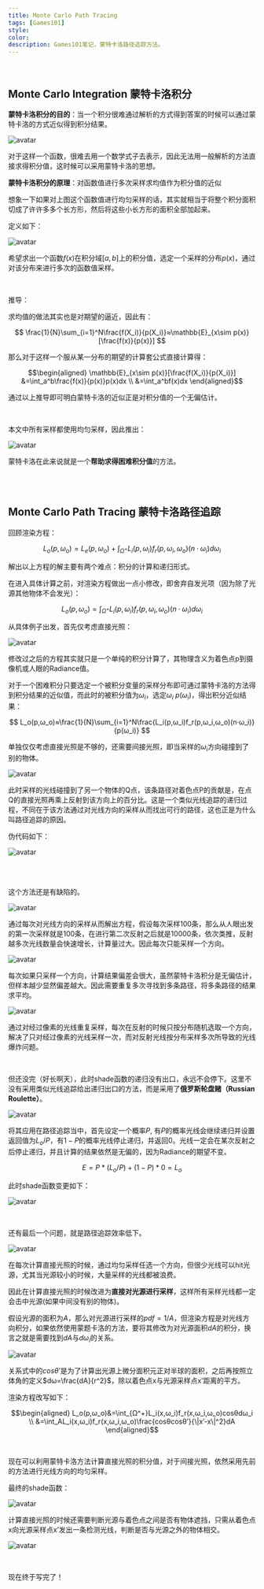```yaml
---
title: Monte Carlo Path Tracing
tags: [Games101]
style: 
color: 
description: Games101笔记，蒙特卡洛路径追踪方法。
---
```


<br/>

## Monte Carlo Integration 蒙特卡洛积分


**蒙特卡洛积分的目的**：当一个积分很难通过解析的方式得到答案的时候可以通过蒙特卡洛的方式近似得到积分结果。


![avatar](../assets/img/post/v2bed9da2a.jpg)


对于这样一个函数，很难去用一个数学式子去表示，因此无法用一般解析的方法直接求得积分值，这时候可以采用蒙特卡洛的思想。

**蒙特卡洛积分的原理**：对函数值进行多次采样求均值作为积分值的近似

想象一下如果对上图这个函数值进行均匀采样的话，其实就相当于将整个积分面积切成了许许多多个长方形，然后将这些小长方形的面积全部加起来。


定义如下：


![avatar](../assets/img/post/v2-89678cd612b45b024bed2789acf275f3_r.jpg)


希望求出一个函数$f(x)$在积分域$[a,b]$上的积分值，选定一个采样的分布$p(x)$，通过对该分布来进行多次的函数值采样。


<br/>

推导：

求均值的做法其实也是对期望的逼近，因此有：

$$
\frac{1}{N}\sum_{i=1}^N\frac{f(X_i)}{p(X_i)}≈\mathbb{E}_{x\sim p(x)}[\frac{f(x)}{p(x)}]
$$

那么对于这样一个服从某一分布的期望的计算套公式直接计算得：

$$\begin{aligned}
\mathbb{E}_{x\sim p(x)}[\frac{f(X_i)}{p(X_i)}]
&=\int_a^b\frac{f(x)}{p(x)}p(x)dx  \\
&=\int_a^bf(x)dx
\end{aligned}$$

通过以上推导即可明白蒙特卡洛的近似正是对积分值的一个无偏估计。

<br/>

本文中所有采样都使用均匀采样，因此推出：


![avatar](../assets/img/post/v2-cdfc9bd57ff05fe32ad48e29fe507c97_r.jpg)


蒙特卡洛在此来说就是一个**帮助求得困难积分值**的方法。


<br/>
<br/>

## Monte Carlo Path Tracing 蒙特卡洛路径追踪


回顾渲染方程：

$$
L_o(p,ω_o)=L_e(p,ω_o)+\int_{Ω^+}L_i(p,ω_i)f_r(p,ω_i,ω_o)(n·ω_i)dω_i
$$


解出以上方程的解主要有两个难点：积分的计算和递归形式。

在进入具体计算之前，对渲染方程做出一点小修改，即舍弃自发光项（因为除了光源其他物体不会发光）：

$$
L_o(p,ω_o)=\int_{Ω^+}L_i(p,ω_i)f_r(p,ω_i,ω_o)(n·ω_i)dω_i
$$


从具体例子出发，首先仅考虑直接光照：

![avatar](../assets/img/post/v2-26f8046689feafff2d84e8422e4575a1_r.jpg)


修改过之后的方程其实就只是一个单纯的积分计算了，其物理含义为着色点p到摄像机或人眼的Radiance值。


对于一个困难积分只要选定一个被积分变量的采样分布即可通过蒙特卡洛的方法得到积分结果的近似值，而此时的被积分值为$ω_i$，选定$ω_i~p(ω_i)$，得出积分近似结果：

$$
L_o(p,ω_o)≈\frac{1}{N}\sum_{i=1}^N\frac{L_i(p,ω_i)f_r(p,ω_i,ω_o)(n·ω_i)}{p(ω_i)}
$$

 


单独仅仅考虑直接光照是不够的，还需要间接光照，即当采样的$ω_i$方向碰撞到了别的物体。


![avatar](../assets/img/post/v2-2bf4ed87211fa8756bd2982e7f7b51e6_r.jpg)



此时采样的光线碰撞到了另一个物体的Q点，该条路径对着色点P的贡献是，在点Q的直接光照再乘上反射到该方向上的百分比。这是一个类似光线追踪的递归过程，不同在于该方法通过对光线方向的采样从而找出可行的路径，这也正是为什么叫路径追踪的原因。

伪代码如下：

![avatar](../assets/img/post/v2-cfa9e75a770b298b95eaa592b4726611_r.jpg)


<br/>
<br/>

这个方法还是有缺陷的。


![avatar](../assets/img/post/v2-3ac15235ec0e981aaae4e632005644d4_r.jpg)


通过每次对光线方向的采样从而解出方程，假设每次采样100条，那么从人眼出发的第一次采样就是100条，在进行第二次反射之后就是10000条，依次类推，反射越多次光线数量会快速增长，计算量过大。因此每次只能采样一个方向。

![avatar](../assets/img/post/20201031222353.png) 


每次如果只采样一个方向，计算结果偏差会很大，虽然蒙特卡洛积分是无偏估计，但样本越少显然偏差越大。因此需要重复多次寻找到多条路径，将多条路径的结果求平均。

![avatar](../assets/img/post/v2-0b1bd71c9b0646340f63a1380903f371_r.jpg)



通过对经过像素的光线重复采样，每次在反射的时候只按分布随机选取一个方向，解决了只对经过像素的光线采样一次，而对反射光线按分布采样多次所导致的光线爆炸问题。


<br/>

但还没完（好长啊天），此时shade函数的递归没有出口，永远不会停下。这里不没有采用类似光线追踪给出递归出口的方法，而是采用了**俄罗斯轮盘赌（Russian Roulette）**。

![avatar](../assets/img/post/v2-0a56506e94dd87a4261c4db18c4df26e_r.jpg)


将其应用在路径追踪当中，首先设定一个概率$P$, 有$P$的概率光线会继续递归并设置返回值为$L_o/P$，有$1-P$的概率光线停止递归，并返回0。光线一定会在某次反射之后停止递归，并且计算的结果依然是无偏的，因为Radiance的期望不变。

$$
E=P*(L_o/P)+(1-P)*0=L_o
$$

此时shade函数变更如下：

![avatar](../assets/img/post/v2-b89455bc8933ef9eed64d92f0690a4e6_r.jpg)



<br/>

还有最后一个问题，就是路径追踪效率低下。

![avatar](../assets/img/post/v2-00d6036dae14d6bdc5cf819f8149cee6_r.jpg)



在每次计算直接光照的时候，通过均匀采样任选一个方向，但很少光线可以hit光源，尤其当光源较小的时候，大量采样的光线都被浪费。

因此在计算直接光照的时候改进为**直接对光源进行采样**，这样所有采样光线都一定会击中光源(如果中间没有别的物体)。


假设光源的面积为$A$，那么对光源进行采样的$pdf=1/A$，但渲染方程是对光线方向积分，如果依然使用蒙题卡洛的方法，要将其修改为对光源面积$dA$的积分，换言之就是需要找到$dA$与$dω_i$的关系。

![avatar](../assets/img/post/v2-e2c132bd2bbd66f2781c26ce5990d94b_r.jpg)


关系式中的$cosθ’$是为了计算出光源上微分面积元正对半球的面积，之后再按照立体角的定义$dω=\frac{dA}{r^2}$，除以着色点x与光源采样点x’距离的平方。


渲染方程改写如下：


$$\begin{aligned}
L_o(p,ω_o)&=\int_{Ω^+}L_i(x,ω_i)f_r(x,ω_i,ω_o)cosθdω_i  \\
&=\int_AL_i(x,ω_i)f_r(x,ω_i,ω_o)\frac{cosθcosθ’}{\|x’-x\|^2}dA
\end{aligned}$$


<br/>

现在可以利用蒙特卡洛方法计算直接光照的积分值，对于间接光照，依然采用先前的方法进行光线方向的均匀采样。

最终的shade函数：

![avatar](../assets/img/post/v2-3fb23eece40f6f50e4a9be56dddbb363_r.jpg)


计算直接光照的时候还需要判断光源与着色点之间是否有物体遮挡，只需从着色点x向光源采样点x’发出一条检测光线，判断是否与光源之外的物体相交。 


![avatar](../assets/img/post/v2-7c17994605220a196d57e8e6cecdbb2c_r.jpg)


<br/>

现在终于写完了！
